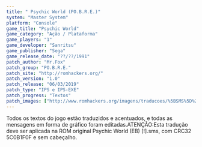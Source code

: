```yaml
---
title: " Psychic World (PO.B.R.E.)"
system: "Master System"
platform: "Console"
game_title: "Psychic World"
game_category: "Ação / Plataforma"
game_players: "1"
game_developer: "Sanritsu"
game_publisher: "Sega"
game_release_date: "??/??/1991"
patch_author: "Mr.Fox"
patch_group: "PO.B.R.E."
patch_site: "http://romhackers.org/"
patch_version: "1.0"
patch_release: "06/03/2019"
patch_type: "IPS e IPS-EXE"
patch_progress: "Textos"
patch_images: ["http://www.romhackers.org/imagens/traducoes/%5BSMS%5D%20Psychic%20World%20-%20POBRE%20-%201.png","http://www.romhackers.org/imagens/traducoes/%5BSMS%5D%20Psychic%20World%20-%20POBRE%20-%202.png","http://www.romhackers.org/imagens/traducoes/%5BSMS%5D%20Psychic%20World%20-%20POBRE%20-%203.png"]
---
```

Todos os textos do jogo estão traduzidos e acentuados, e todas as mensagens em forma de gráfico foram editadas.ATENÇÃO:Esta tradução deve ser aplicada na ROM original Psychic World (EB) [!].sms, com CRC32 5C0B1F0F e sem cabeçalho.